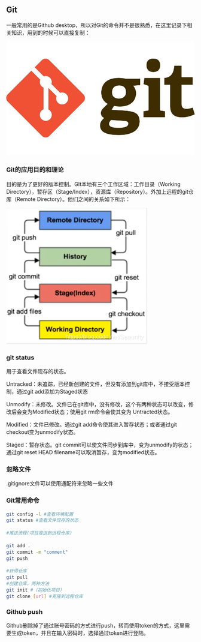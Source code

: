 ## Git
一般常用的是Github desktop，所以对Git的命令并不是很熟悉，在这里记录下相关知识，用到的时候可以直接复制：

![git-icon](../doc_images/learn/git1.jpeg)

### Git的应用目的和理论

目的是为了更好的版本控制。GIt本地有三个工作区域：工作目录（Working Directory），暂存区（Stage/Index），资源库（Repository）。外加上远程的git仓库（Remote Directory）。他们之间的关系如下所示：

![git-workflow](../doc_images/learn/git2.png)

### git status

用于查看文件现存的状态。

Untracked：未追踪，已经新创建的文件，但没有添加到git库中，不接受版本控制，通过git add添加为Staged状态

Unmodify：未修改。文件已在git库中，没有修改，这个有两种状态可以改变，修改后会变为Modified状态；使用git rm命令会使其变为 Untracted状态。

Modified：文件已修改。通过git add命令使其进入暂存状态；或者通过git checkout变为unmodify状态。

Staged：暂存状态。git commit可以使文件同步到库中，变为unmodify的状态；通过git reset HEAD filename可以取消暂存，变为modified状态。

### 忽略文件

.gitignore文件可以使用通配符来忽略一些文件

### Git常用命令

```bash
git config -l #查看环境配置
git status #查看文件现存的状态

#推送流程(项目推送到远程仓库）

git add .
git commit -m "comment"
git push

#获得仓库
git pull 
#创建仓库，两种方法
git init #（初始化项目）
git clone [url] #克隆到远程仓库
```

### Github push
Github删除掉了通过账号密码的方式进行push，转而使用token的方式，这里需要生成token，并且在输入密码时，选择通过token进行登陆。


